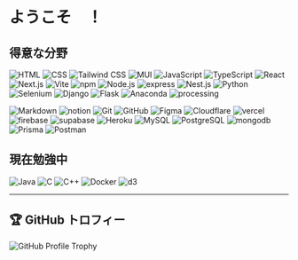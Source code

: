 # ようこそ　！

## 得意な分野
![HTML](https://skillicons.dev/icons?i=html)
![CSS](https://skillicons.dev/icons?i=css)
![Tailwind CSS](https://skillicons.dev/icons?i=tailwind)
![MUI](https://skillicons.dev/icons?i=mui)
![JavaScript](https://skillicons.dev/icons?i=javascript)
![TypeScript](https://skillicons.dev/icons?i=typescript)
![React](https://skillicons.dev/icons?i=react)
![Next.js](https://skillicons.dev/icons?i=nextjs)
![Vite](https://skillicons.dev/icons?i=vite)
![npm](https://skillicons.dev/icons?i=npm)
![Node.js](https://skillicons.dev/icons?i=nodejs)
![express](https://skillicons.dev/icons?i=express)
![Nest.js](https://skillicons.dev/icons?i=nestjs)
![Python](https://skillicons.dev/icons?i=py)
![Selenium](https://skillicons.dev/icons?i=selenium)
![Django](https://skillicons.dev/icons?i=django)
![Flask](https://skillicons.dev/icons?i=flask)
![Anaconda](https://skillicons.dev/icons?i=anaconda)
![processing](https://skillicons.dev/icons?i=processing)

![Markdown](https://skillicons.dev/icons?i=md)
![notion](https://skillicons.dev/icons?i=notion)
![Git](https://skillicons.dev/icons?i=git)
![GitHub](https://skillicons.dev/icons?i=github)
![Figma](https://skillicons.dev/icons?i=figma)
![Cloudflare](https://skillicons.dev/icons?i=cloudflare)
![vercel](https://skillicons.dev/icons?i=vercel)
![firebase](https://skillicons.dev/icons?i=firebase)
![supabase](https://skillicons.dev/icons?i=supabase)
![Heroku](https://skillicons.dev/icons?i=heroku)
![MySQL](https://skillicons.dev/icons?i=mysql)
![PostgreSQL](https://skillicons.dev/icons?i=postgres)
![mongodb](https://skillicons.dev/icons?i=mongodb)
![Prisma](https://skillicons.dev/icons?i=prisma)
![Postman](https://skillicons.dev/icons?i=postman)

## 現在勉強中
![Java](https://skillicons.dev/icons?i=java)
![C](https://skillicons.dev/icons?i=c)
![C++](https://skillicons.dev/icons?i=cpp)
![Docker](https://skillicons.dev/icons?i=docker)
![d3](https://skillicons.dev/icons?i=d3)


---

## 🏆 GitHub トロフィー
![GitHub Profile Trophy](https://github-profile-trophy.vercel.app/?username=shimaf4979&theme=darkhub&column=4&margin-w=15&margin-h=15)


<!--
**shimaf4979/shimaf4979** is a ✨ _special_ ✨ repository because its `README.md` (this file) appears on your GitHub profile.

Here are some ideas to get you started:

- 🔭 I’m currently working on ...
- 🌱 I’m currently learning ...
- 👯 I’m looking to collaborate on ...
- 🤔 I’m looking for help with ...
- 💬 Ask me about ...
- 📫 How to reach me: ...
- 😄 Pronouns: ...
- ⚡ Fun fact: ...
-->
